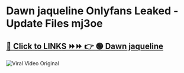 
 # Dawn jaqueline Onlyfans Leaked - Update Files mj3oe

## <h2><a href="https://clipsfans.com/Dawn_jaqueline&ref=git">🔗 Click to LINKS ⏩⏩ 👉 🟢 Dawn jaqueline </a></h2>

<a href="https://clipsfans.com/Dawn_jaqueline&ref=git" rel="nofollow" data-target="animated-image.originalLink"><img src="https://i.ibb.co.com/xMMVF88/686577567.gif" alt="Viral Video Original" style="max-width: 100%; display: inline-block;" data-target="animated-image.originalImage"></a>

